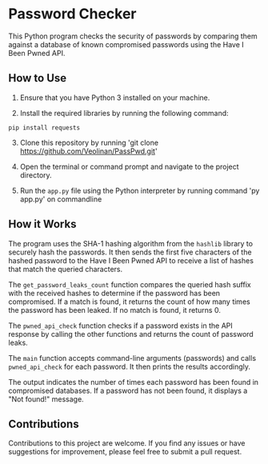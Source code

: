 # Password Checker

This Python program checks the security of passwords by comparing them against a database of known compromised passwords using the Have I Been Pwned API.

## How to Use

1. Ensure that you have Python 3 installed on your machine.

2. Install the required libraries by running the following command:
```
pip install requests
```

3. Clone this repository by running 'git clone https://github.com/Veolinan/PassPwd.git'

4. Open the terminal or command prompt and navigate to the project directory.

5. Run the `app.py` file using the Python interpreter by running command 'py app.py' on commandline




## How it Works

The program uses the SHA-1 hashing algorithm from the `hashlib` library to securely hash the passwords. It then sends the first five characters of the hashed password to the Have I Been Pwned API to receive a list of hashes that match the queried characters.

The `get_password_leaks_count` function compares the queried hash suffix with the received hashes to determine if the password has been compromised. If a match is found, it returns the count of how many times the password has been leaked. If no match is found, it returns 0.

The `pwned_api_check` function checks if a password exists in the API response by calling the other functions and returns the count of password leaks.

The `main` function accepts command-line arguments (passwords) and calls `pwned_api_check` for each password. It then prints the results accordingly.



The output indicates the number of times each password has been found in compromised databases. If a password has not been found, it displays a "Not found!" message.

## Contributions

Contributions to this project are welcome. If you find any issues or have suggestions for improvement, please feel free to submit a pull request.
